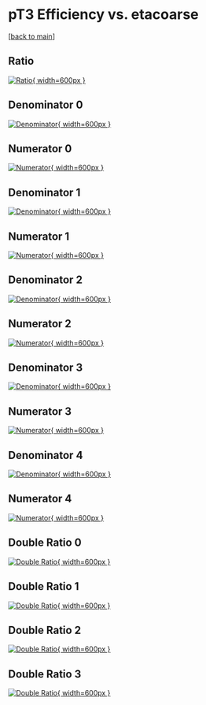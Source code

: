# pT3 Efficiency vs. etacoarse

[[back to main](./)]



## Ratio

[![Ratio](../mtv/var/pT3_base_321_1_eff_etacoarse.png){ width=600px }](../mtv/var/pT3_base_321_1_eff_etacoarse.pdf)

## Denominator 0

[![Denominator](../mtv/den/pT3_base_321_1_eff_etacoarse_den0.png){ width=600px }](../mtv/den/pT3_base_321_1_eff_etacoarse_den0.pdf)

## Numerator 0

[![Numerator](../mtv/num/pT3_base_321_1_eff_etacoarse_num0.png){ width=600px }](../mtv/num/pT3_base_321_1_eff_etacoarse_num0.pdf)

## Denominator 1

[![Denominator](../mtv/den/pT3_base_321_1_eff_etacoarse_den1.png){ width=600px }](../mtv/den/pT3_base_321_1_eff_etacoarse_den1.pdf)

## Numerator 1

[![Numerator](../mtv/num/pT3_base_321_1_eff_etacoarse_num1.png){ width=600px }](../mtv/num/pT3_base_321_1_eff_etacoarse_num1.pdf)

## Denominator 2

[![Denominator](../mtv/den/pT3_base_321_1_eff_etacoarse_den2.png){ width=600px }](../mtv/den/pT3_base_321_1_eff_etacoarse_den2.pdf)

## Numerator 2

[![Numerator](../mtv/num/pT3_base_321_1_eff_etacoarse_num2.png){ width=600px }](../mtv/num/pT3_base_321_1_eff_etacoarse_num2.pdf)

## Denominator 3

[![Denominator](../mtv/den/pT3_base_321_1_eff_etacoarse_den3.png){ width=600px }](../mtv/den/pT3_base_321_1_eff_etacoarse_den3.pdf)

## Numerator 3

[![Numerator](../mtv/num/pT3_base_321_1_eff_etacoarse_num3.png){ width=600px }](../mtv/num/pT3_base_321_1_eff_etacoarse_num3.pdf)

## Denominator 4

[![Denominator](../mtv/den/pT3_base_321_1_eff_etacoarse_den4.png){ width=600px }](../mtv/den/pT3_base_321_1_eff_etacoarse_den4.pdf)

## Numerator 4

[![Numerator](../mtv/num/pT3_base_321_1_eff_etacoarse_num4.png){ width=600px }](../mtv/num/pT3_base_321_1_eff_etacoarse_num4.pdf)

## Double Ratio 0

[![Double Ratio](../mtv/ratio/pT3_base_321_1_eff_etacoarse_ratio0.png){ width=600px }](../mtv/ratio/pT3_base_321_1_eff_etacoarse_ratio0.pdf)

## Double Ratio 1

[![Double Ratio](../mtv/ratio/pT3_base_321_1_eff_etacoarse_ratio1.png){ width=600px }](../mtv/ratio/pT3_base_321_1_eff_etacoarse_ratio1.pdf)

## Double Ratio 2

[![Double Ratio](../mtv/ratio/pT3_base_321_1_eff_etacoarse_ratio2.png){ width=600px }](../mtv/ratio/pT3_base_321_1_eff_etacoarse_ratio2.pdf)

## Double Ratio 3

[![Double Ratio](../mtv/ratio/pT3_base_321_1_eff_etacoarse_ratio3.png){ width=600px }](../mtv/ratio/pT3_base_321_1_eff_etacoarse_ratio3.pdf)

